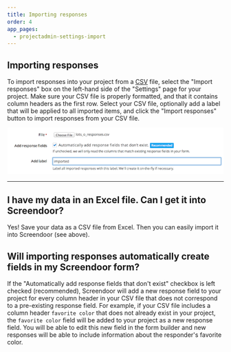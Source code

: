 ```yaml
---
title: Importing responses
order: 4
app_pages:
  - projectadmin-settings-import
---
```


## Importing responses

To import responses into your project from a [CSV](http://en.wikipedia.org/wiki/Comma-separated_values) file, select the "Import responses" box on the left-hand side of the "Settings" page for your project. Make sure your CSV file is properly formatted, and that it contains column headers as the first row. Select your CSV file, optionally add a label that will be applied to all imported items, and click the "Import responses" button to import responses from your CSV file.

![import responses](../images/screenshot_import.png)

---

## I have my data in an Excel file. Can I get it into Screendoor?
Yes! Save your data as a CSV file from Excel. Then you can easily import it into Screendoor (see above).

## Will importing responses automatically create fields in my Screendoor form?
If the "Automatically add response fields that don't exist" checkbox is left checked (recommended), Screendoor will add a new response field to your project for every column header in your CSV file that does not correspond to a pre-existing response field. For example, if your CSV file includes a column header `favorite color` that does not already exist in your project, the `favorite color` field will be added to your project as a new response field. You will be able to edit this new field in the form builder and new responses will be able to include information about the responder's favorite color.
